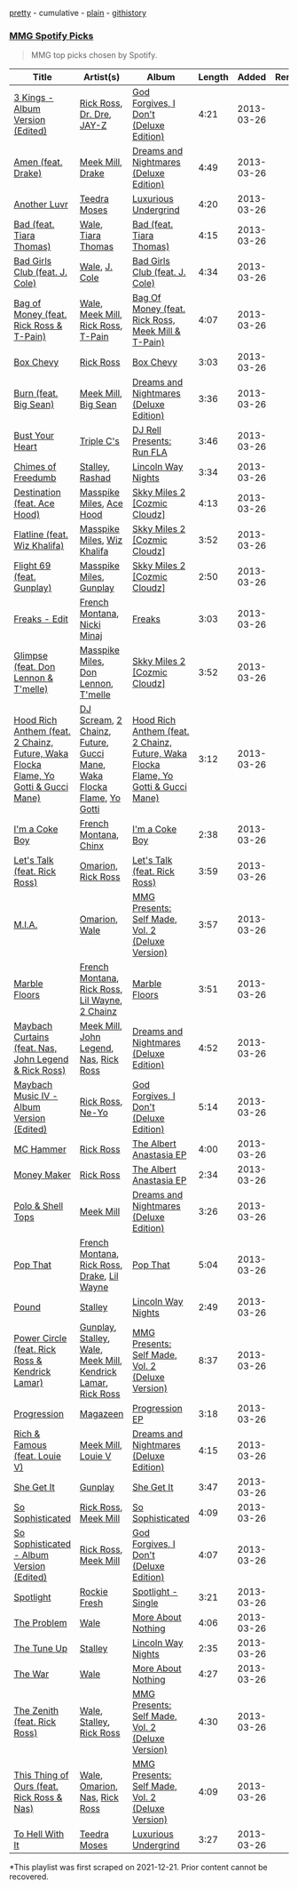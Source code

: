 [pretty](/playlists/pretty/2nZndNnauO6SID8cjf4C9F.md) - cumulative - [plain](/playlists/plain/2nZndNnauO6SID8cjf4C9F) - [githistory](https://github.githistory.xyz/mackorone/spotify-playlist-archive/blob/main/playlists/plain/2nZndNnauO6SID8cjf4C9F)

### [MMG Spotify Picks](https://open.spotify.com/playlist/4y8nGcU7lg9W5cfmjTKAH5)

> MMG top picks chosen by Spotify.

| Title | Artist(s) | Album | Length | Added | Removed |
|---|---|---|---|---|---|
| [3 Kings \- Album Version \(Edited\)](https://open.spotify.com/track/1uNqULK5Y6cKkjFCv0gljK) | [Rick Ross](https://open.spotify.com/artist/1sBkRIssrMs1AbVkOJbc7a), [Dr\. Dre](https://open.spotify.com/artist/6DPYiyq5kWVQS4RGwxzPC7), [JAY\-Z](https://open.spotify.com/artist/3nFkdlSjzX9mRTtwJOzDYB) | [God Forgives, I Don't \(Deluxe Edition\)](https://open.spotify.com/album/1tNzdqkrtt6vwdCTj5gYCD) | 4:21 | 2013-03-26 |  |
| [Amen \(feat\. Drake\)](https://open.spotify.com/track/32UIpKdyGzgTPTO8e5ge5c) | [Meek Mill](https://open.spotify.com/artist/20sxb77xiYeusSH8cVdatc), [Drake](https://open.spotify.com/artist/3TVXtAsR1Inumwj472S9r4) | [Dreams and Nightmares \(Deluxe Edition\)](https://open.spotify.com/album/0zhZDmHEtDtok393SbZ3d7) | 4:49 | 2013-03-26 |  |
| [Another Luvr](https://open.spotify.com/track/7skVOyJoDimP45EO8TkEew) | [Teedra Moses](https://open.spotify.com/artist/6vfR5QRc3xca0KvpG8KZBE) | [Luxurious Undergrind](https://open.spotify.com/album/2Ey4YxvrLth0qSj0sprlX8) | 4:20 | 2013-03-26 |  |
| [Bad \(feat\. Tiara Thomas\)](https://open.spotify.com/track/64Nbnw22f8adeMuLd1nSBD) | [Wale](https://open.spotify.com/artist/67nwj3Y5sZQLl72VNUHEYE), [Tiara Thomas](https://open.spotify.com/artist/69FykkhiqpzqeSNYRxc8BI) | [Bad \(feat\. Tiara Thomas\)](https://open.spotify.com/album/06oKL6rtXNlQxlPyZQeb1i) | 4:15 | 2013-03-26 |  |
| [Bad Girls Club \(feat\. J\. Cole\)](https://open.spotify.com/track/1CS4y2ml2YyisaXuXtqhiQ) | [Wale](https://open.spotify.com/artist/67nwj3Y5sZQLl72VNUHEYE), [J\. Cole](https://open.spotify.com/artist/6l3HvQ5sa6mXTsMTB19rO5) | [Bad Girls Club \(feat\. J\. Cole\)](https://open.spotify.com/album/7IyNUXrfIuRa2KYngZRYSU) | 4:34 | 2013-03-26 |  |
| [Bag of Money \(feat\. Rick Ross & T\-Pain\)](https://open.spotify.com/track/3fXYcpFvBCsfyZAtOWoPXz) | [Wale](https://open.spotify.com/artist/67nwj3Y5sZQLl72VNUHEYE), [Meek Mill](https://open.spotify.com/artist/20sxb77xiYeusSH8cVdatc), [Rick Ross](https://open.spotify.com/artist/1sBkRIssrMs1AbVkOJbc7a), [T\-Pain](https://open.spotify.com/artist/3aQeKQSyrW4qWr35idm0cy) | [Bag Of Money \(feat\. Rick Ross, Meek Mill & T\-Pain\)](https://open.spotify.com/album/6VW4wK2qi8mHeBGcgHYvBo) | 4:07 | 2013-03-26 |  |
| [Box Chevy](https://open.spotify.com/track/0UbPJq9RKKDXwXUAIMIHiq) | [Rick Ross](https://open.spotify.com/artist/1sBkRIssrMs1AbVkOJbc7a) | [Box Chevy](https://open.spotify.com/album/0SqDuYLzfAlzcWyAF3KLl4) | 3:03 | 2013-03-26 |  |
| [Burn \(feat\. Big Sean\)](https://open.spotify.com/track/1tv6IvWoOilhj0XbBoVVMo) | [Meek Mill](https://open.spotify.com/artist/20sxb77xiYeusSH8cVdatc), [Big Sean](https://open.spotify.com/artist/0c173mlxpT3dSFRgMO8XPh) | [Dreams and Nightmares \(Deluxe Edition\)](https://open.spotify.com/album/0zhZDmHEtDtok393SbZ3d7) | 3:36 | 2013-03-26 |  |
| [Bust Your Heart](https://open.spotify.com/track/1wi6mDK0ExEGHGOVhP9XZB) | [Triple C's](https://open.spotify.com/artist/6f6JuOZPACMc5Z3phFAc7A) | [DJ Rell Presents: Run FLA](https://open.spotify.com/album/7oXwHc69dXdkzZMcSzH9bv) | 3:46 | 2013-03-26 |  |
| [Chimes of Freedumb](https://open.spotify.com/track/3xDEU1NXjGF00Q8c4rjunW) | [Stalley](https://open.spotify.com/artist/1wUmdemiR9Dxw8A2el365A), [Rashad](https://open.spotify.com/artist/32jrK8iaARJvXrYarVcvZK) | [Lincoln Way Nights](https://open.spotify.com/album/5W2LyHQ0jWN7K2D7FITZUY) | 3:34 | 2013-03-26 |  |
| [Destination \(feat\. Ace Hood\)](https://open.spotify.com/track/3EZNOercdVwitsz0cB3brZ) | [Masspike Miles](https://open.spotify.com/artist/3eOCF6hnzQa1MLLXOuxt45), [Ace Hood](https://open.spotify.com/artist/31HjiqargV4NAw4GZqUale) | [Skky Miles 2 \[Cozmic Cloudz\]](https://open.spotify.com/album/03EcqDQ9CJrPuqnehAlCX9) | 4:13 | 2013-03-26 |  |
| [Flatline \(feat\. Wiz Khalifa\)](https://open.spotify.com/track/6UKtN5M9n4yeXhxojZBp8a) | [Masspike Miles](https://open.spotify.com/artist/3eOCF6hnzQa1MLLXOuxt45), [Wiz Khalifa](https://open.spotify.com/artist/137W8MRPWKqSmrBGDBFSop) | [Skky Miles 2 \[Cozmic Cloudz\]](https://open.spotify.com/album/03EcqDQ9CJrPuqnehAlCX9) | 3:52 | 2013-03-26 |  |
| [Flight 69 \(feat\. Gunplay\)](https://open.spotify.com/track/2qxsNOo08iliA3WOf3LpKH) | [Masspike Miles](https://open.spotify.com/artist/3eOCF6hnzQa1MLLXOuxt45), [Gunplay](https://open.spotify.com/artist/7cvtOrIEaUrqbGmYA9Kj34) | [Skky Miles 2 \[Cozmic Cloudz\]](https://open.spotify.com/album/03EcqDQ9CJrPuqnehAlCX9) | 2:50 | 2013-03-26 |  |
| [Freaks \- Edit](https://open.spotify.com/track/1qbXihVTHVDINrJ65D6HAF) | [French Montana](https://open.spotify.com/artist/6vXTefBL93Dj5IqAWq6OTv), [Nicki Minaj](https://open.spotify.com/artist/0hCNtLu0JehylgoiP8L4Gh) | [Freaks](https://open.spotify.com/album/1uD0P8P6EffbcGuAOeCUKP) | 3:03 | 2013-03-26 |  |
| [Glimpse \(feat\. Don Lennon & T'melle\)](https://open.spotify.com/track/1trICUUAbmuoSPdVWTu9Au) | [Masspike Miles](https://open.spotify.com/artist/3eOCF6hnzQa1MLLXOuxt45), [Don Lennon](https://open.spotify.com/artist/4wDmh8bnOVTQxfEqfjx4Qd), [T'melle](https://open.spotify.com/artist/6KxFzxrYZy4r5lDNPMSseT) | [Skky Miles 2 \[Cozmic Cloudz\]](https://open.spotify.com/album/03EcqDQ9CJrPuqnehAlCX9) | 3:52 | 2013-03-26 |  |
| [Hood Rich Anthem \(feat\. 2 Chainz, Future, Waka Flocka Flame, Yo Gotti & Gucci Mane\)](https://open.spotify.com/track/1TEOLUSBofsUUIdX7aGFEJ) | [DJ Scream](https://open.spotify.com/artist/45h71dCVZaNAqP3YwQH6ER), [2 Chainz](https://open.spotify.com/artist/17lzZA2AlOHwCwFALHttmp), [Future](https://open.spotify.com/artist/1RyvyyTE3xzB2ZywiAwp0i), [Gucci Mane](https://open.spotify.com/artist/13y7CgLHjMVRMDqxdx0Xdo), [Waka Flocka Flame](https://open.spotify.com/artist/6f4XkbvYlXMH0QgVRzW0sM), [Yo Gotti](https://open.spotify.com/artist/6Ha4aES39QiVjR0L2lwuwq) | [Hood Rich Anthem \(feat\. 2 Chainz, Future, Waka Flocka Flame, Yo Gotti & Gucci Mane\)](https://open.spotify.com/album/0Qrzb2RajabRBNZlHvJgX0) | 3:12 | 2013-03-26 |  |
| [I'm a Coke Boy](https://open.spotify.com/track/00Tkkch9iCW0wrQXlnTPl1) | [French Montana](https://open.spotify.com/artist/6vXTefBL93Dj5IqAWq6OTv), [Chinx](https://open.spotify.com/artist/2DctCFD8X80VeY7WLC86PS) | [I'm a Coke Boy](https://open.spotify.com/album/3G9qLGnzFWIAZdjkzlJQFp) | 2:38 | 2013-03-26 |  |
| [Let's Talk \(feat\. Rick Ross\)](https://open.spotify.com/track/28bA3DyM3UnDoGJolb55TY) | [Omarion](https://open.spotify.com/artist/0f5nVCcR06GX8Qikz0COtT), [Rick Ross](https://open.spotify.com/artist/1sBkRIssrMs1AbVkOJbc7a) | [Let's Talk \(feat\. Rick Ross\)](https://open.spotify.com/album/1dG2i4TsOiUMeHBoRcTBuR) | 3:59 | 2013-03-26 |  |
| [M.I.A.](https://open.spotify.com/track/4k3m5jtjErernuKolqKyt2) | [Omarion](https://open.spotify.com/artist/0f5nVCcR06GX8Qikz0COtT), [Wale](https://open.spotify.com/artist/67nwj3Y5sZQLl72VNUHEYE) | [MMG Presents: Self Made, Vol\. 2 \(Deluxe Version\)](https://open.spotify.com/album/6i5RM49EP7GbJiHX7D2eV6) | 3:57 | 2013-03-26 |  |
| [Marble Floors](https://open.spotify.com/track/6eoD4UZyqWIdSGapVI8uG0) | [French Montana](https://open.spotify.com/artist/6vXTefBL93Dj5IqAWq6OTv), [Rick Ross](https://open.spotify.com/artist/1sBkRIssrMs1AbVkOJbc7a), [Lil Wayne](https://open.spotify.com/artist/55Aa2cqylxrFIXC767Z865), [2 Chainz](https://open.spotify.com/artist/17lzZA2AlOHwCwFALHttmp) | [Marble Floors](https://open.spotify.com/album/34G5z71tchgdTPhl1DbN9O) | 3:51 | 2013-03-26 |  |
| [Maybach Curtains \(feat\. Nas, John Legend & Rick Ross\)](https://open.spotify.com/track/4KozGhbYbcVPTJN2XhAAng) | [Meek Mill](https://open.spotify.com/artist/20sxb77xiYeusSH8cVdatc), [John Legend](https://open.spotify.com/artist/5y2Xq6xcjJb2jVM54GHK3t), [Nas](https://open.spotify.com/artist/20qISvAhX20dpIbOOzGK3q), [Rick Ross](https://open.spotify.com/artist/1sBkRIssrMs1AbVkOJbc7a) | [Dreams and Nightmares \(Deluxe Edition\)](https://open.spotify.com/album/0zhZDmHEtDtok393SbZ3d7) | 4:52 | 2013-03-26 |  |
| [Maybach Music IV \- Album Version \(Edited\)](https://open.spotify.com/track/5N8rcVUAN8f532d0ilF43W) | [Rick Ross](https://open.spotify.com/artist/1sBkRIssrMs1AbVkOJbc7a), [Ne\-Yo](https://open.spotify.com/artist/21E3waRsmPlU7jZsS13rcj) | [God Forgives, I Don't \(Deluxe Edition\)](https://open.spotify.com/album/1tNzdqkrtt6vwdCTj5gYCD) | 5:14 | 2013-03-26 |  |
| [MC Hammer](https://open.spotify.com/track/60Zvnyx75hKXeZysWBlEIl) | [Rick Ross](https://open.spotify.com/artist/1sBkRIssrMs1AbVkOJbc7a) | [The Albert Anastasia EP](https://open.spotify.com/album/64Ag1BoE93IZC1UyFQHKIQ) | 4:00 | 2013-03-26 |  |
| [Money Maker](https://open.spotify.com/track/4aX8n2fDEfOB2JRijB6vXy) | [Rick Ross](https://open.spotify.com/artist/1sBkRIssrMs1AbVkOJbc7a) | [The Albert Anastasia EP](https://open.spotify.com/album/64Ag1BoE93IZC1UyFQHKIQ) | 2:34 | 2013-03-26 |  |
| [Polo & Shell Tops](https://open.spotify.com/track/3UfMVotysc0b4AfgcfiLEM) | [Meek Mill](https://open.spotify.com/artist/20sxb77xiYeusSH8cVdatc) | [Dreams and Nightmares \(Deluxe Edition\)](https://open.spotify.com/album/0zhZDmHEtDtok393SbZ3d7) | 3:26 | 2013-03-26 |  |
| [Pop That](https://open.spotify.com/track/53A20GH734aXpOF4cNakr4) | [French Montana](https://open.spotify.com/artist/6vXTefBL93Dj5IqAWq6OTv), [Rick Ross](https://open.spotify.com/artist/1sBkRIssrMs1AbVkOJbc7a), [Drake](https://open.spotify.com/artist/3TVXtAsR1Inumwj472S9r4), [Lil Wayne](https://open.spotify.com/artist/55Aa2cqylxrFIXC767Z865) | [Pop That](https://open.spotify.com/album/2Y84OSvajxc1ni7tQnRLg0) | 5:04 | 2013-03-26 |  |
| [Pound](https://open.spotify.com/track/14CYHCAfOu9vGj14R2b6AZ) | [Stalley](https://open.spotify.com/artist/1wUmdemiR9Dxw8A2el365A) | [Lincoln Way Nights](https://open.spotify.com/album/5W2LyHQ0jWN7K2D7FITZUY) | 2:49 | 2013-03-26 |  |
| [Power Circle \(feat\. Rick Ross & Kendrick Lamar\)](https://open.spotify.com/track/6zvPkbH8xwDzjnqsjpVJVJ) | [Gunplay](https://open.spotify.com/artist/7cvtOrIEaUrqbGmYA9Kj34), [Stalley](https://open.spotify.com/artist/1wUmdemiR9Dxw8A2el365A), [Wale](https://open.spotify.com/artist/67nwj3Y5sZQLl72VNUHEYE), [Meek Mill](https://open.spotify.com/artist/20sxb77xiYeusSH8cVdatc), [Kendrick Lamar](https://open.spotify.com/artist/2YZyLoL8N0Wb9xBt1NhZWg), [Rick Ross](https://open.spotify.com/artist/1sBkRIssrMs1AbVkOJbc7a) | [MMG Presents: Self Made, Vol\. 2 \(Deluxe Version\)](https://open.spotify.com/album/2l6Ea6NWoJBM23iVKwxgV5) | 8:37 | 2013-03-26 |  |
| [Progression](https://open.spotify.com/track/5cxE1FqRwtyxOYbgFUwujG) | [Magazeen](https://open.spotify.com/artist/21D8ywf89eWxGJGx7IfMBW) | [Progression EP](https://open.spotify.com/album/2S6oDwUtwTeIX89aFgvr3G) | 3:18 | 2013-03-26 |  |
| [Rich & Famous \(feat\. Louie V\)](https://open.spotify.com/track/2MaDN1zq0vftSQ21bGBSHq) | [Meek Mill](https://open.spotify.com/artist/20sxb77xiYeusSH8cVdatc), [Louie V](https://open.spotify.com/artist/32NrBLeB2oXTyvftz7DUMG) | [Dreams and Nightmares \(Deluxe Edition\)](https://open.spotify.com/album/0zhZDmHEtDtok393SbZ3d7) | 4:15 | 2013-03-26 |  |
| [She Get It](https://open.spotify.com/track/2zlEzvVn58FIFAKvwt7gZR) | [Gunplay](https://open.spotify.com/artist/7cvtOrIEaUrqbGmYA9Kj34) | [She Get It](https://open.spotify.com/album/2pMvhzZTqse5NZiMWEVypP) | 3:47 | 2013-03-26 |  |
| [So Sophisticated](https://open.spotify.com/track/2IR9MmoWsguzwzHmdByrQm) | [Rick Ross](https://open.spotify.com/artist/1sBkRIssrMs1AbVkOJbc7a), [Meek Mill](https://open.spotify.com/artist/20sxb77xiYeusSH8cVdatc) | [So Sophisticated](https://open.spotify.com/album/3CpAuvSlyfHW17Ff4bbAL8) | 4:09 | 2013-03-26 |  |
| [So Sophisticated \- Album Version \(Edited\)](https://open.spotify.com/track/4JHVAL62ruABoAoGMsJvVs) | [Rick Ross](https://open.spotify.com/artist/1sBkRIssrMs1AbVkOJbc7a), [Meek Mill](https://open.spotify.com/artist/20sxb77xiYeusSH8cVdatc) | [God Forgives, I Don't \(Deluxe Edition\)](https://open.spotify.com/album/1tNzdqkrtt6vwdCTj5gYCD) | 4:07 | 2013-03-26 |  |
| [Spotlight](https://open.spotify.com/track/0SkiTWVrsZWXjyGnAEZZyp) | [Rockie Fresh](https://open.spotify.com/artist/5Joy3NHmxKQGEOnjxtaMz3) | [Spotlight \- Single](https://open.spotify.com/album/4VeOZsBnSHKzkMIBDCSqSB) | 3:21 | 2013-03-26 |  |
| [The Problem](https://open.spotify.com/track/5YvoU1Y6LzuoVqd49TMuRU) | [Wale](https://open.spotify.com/artist/67nwj3Y5sZQLl72VNUHEYE) | [More About Nothing](https://open.spotify.com/album/5nq9ioskYcYPa7CYULSQ8T) | 4:06 | 2013-03-26 |  |
| [The Tune Up](https://open.spotify.com/track/3yF8mnUmEWmwMxbEnzbZFt) | [Stalley](https://open.spotify.com/artist/1wUmdemiR9Dxw8A2el365A) | [Lincoln Way Nights](https://open.spotify.com/album/5W2LyHQ0jWN7K2D7FITZUY) | 2:35 | 2013-03-26 |  |
| [The War](https://open.spotify.com/track/4qaiKyqxcmZP8VPhfylMVv) | [Wale](https://open.spotify.com/artist/67nwj3Y5sZQLl72VNUHEYE) | [More About Nothing](https://open.spotify.com/album/5nq9ioskYcYPa7CYULSQ8T) | 4:27 | 2013-03-26 |  |
| [The Zenith \(feat\. Rick Ross\)](https://open.spotify.com/track/6mE4db2UrqbEDSxOvkkxIo) | [Wale](https://open.spotify.com/artist/67nwj3Y5sZQLl72VNUHEYE), [Stalley](https://open.spotify.com/artist/1wUmdemiR9Dxw8A2el365A), [Rick Ross](https://open.spotify.com/artist/1sBkRIssrMs1AbVkOJbc7a) | [MMG Presents: Self Made, Vol\. 2 \(Deluxe Version\)](https://open.spotify.com/album/2l6Ea6NWoJBM23iVKwxgV5) | 4:30 | 2013-03-26 |  |
| [This Thing of Ours \(feat\. Rick Ross & Nas\)](https://open.spotify.com/track/4Izv8YcbPkIXOZW76h68hG) | [Wale](https://open.spotify.com/artist/67nwj3Y5sZQLl72VNUHEYE), [Omarion](https://open.spotify.com/artist/0f5nVCcR06GX8Qikz0COtT), [Nas](https://open.spotify.com/artist/20qISvAhX20dpIbOOzGK3q), [Rick Ross](https://open.spotify.com/artist/1sBkRIssrMs1AbVkOJbc7a) | [MMG Presents: Self Made, Vol\. 2 \(Deluxe Version\)](https://open.spotify.com/album/6i5RM49EP7GbJiHX7D2eV6) | 4:09 | 2013-03-26 |  |
| [To Hell With It](https://open.spotify.com/track/1Yb7Brj9jmIdoHns2InldA) | [Teedra Moses](https://open.spotify.com/artist/6vfR5QRc3xca0KvpG8KZBE) | [Luxurious Undergrind](https://open.spotify.com/album/2Ey4YxvrLth0qSj0sprlX8) | 3:27 | 2013-03-26 |  |

\*This playlist was first scraped on 2021-12-21. Prior content cannot be recovered.